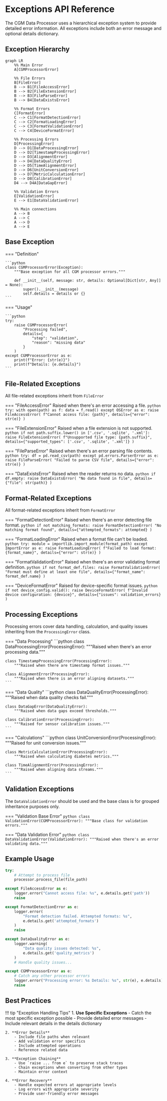 # Exceptions API Reference

The CGM Data Processor uses a hierarchical exception system to provide detailed error information. All exceptions include both an error message and optional details dictionary.

## Exception Hierarchy

```mermaid
graph LR
    %% Main Error
    A[CGMProcessorError]

    %% File Errors
    B[FileError]
    B --> B1[FileAccessError]
    B --> B2[FileExtensionError]
    B --> B3[FileParseError]
    B --> B4[DataExistsError]

    %% Format Errors
    C[FormatError]
    C --> C1[FormatDetectionError]
    C --> C2[FormatLoadingError]
    C --> C3[FormatValidationError]
    C --> C4[DeviceFormatError]

    %% Processing Errors
    D[ProcessingError]
    D --> D1[DataProcessingError]
    D --> D2[TimestampProcessingError]
    D --> D3[AlignmentError]
    D --> D4[DataQualityError]
    D --> D5[TimeAlignmentError]
    D --> D6[UnitConversionError]
    D --> D7[MetricCalculationError]
    D --> D8[CalibrationError]
    D4 --> D4A[DataGapError]

    %% Validation Errors
    E[ValidationError]
    E --> E1[DataValidationError]

    %% Main connections
    A --> B
    A --> C
    A --> D
    A --> E
```

## Base Exception

=== "Definition"

    ```python
    class CGMProcessorError(Exception):
        """Base exception for all CGM processor errors."""
        
        def __init__(self, message: str, details: Optional[Dict[str, Any]] = None):
            super().__init__(message)
            self.details = details or {}
    ```

=== "Usage"

    ```python
    try:
        raise CGMProcessorError(
            "Processing failed",
            details={
                "step": "validation",
                "reason": "missing data"
            }
        )
    except CGMProcessorError as e:
        print(f"Error: {str(e)}")
        print(f"Details: {e.details}")
    ```

## File-Related Exceptions


All file-related exceptions inherit from `FileError`

=== "FileAccessError"
    Raised when there's an error accessing a file.
    ```python
    try:
        with open(path) as f:
            data = f.read()
    except OSError as e:
        raise FileAccessError(
            f"Cannot access file: {path}",
            details={"error": str(e)}
        )
    ```

=== "FileExtensionError"
    Raised when a file extension is not supported.
    ```python
    if not path.suffix.lower() in ['.csv', '.sqlite', '.xml']:
        raise FileExtensionError(
            f"Unsupported file type: {path.suffix}",
            details={"supported_types": ['.csv', '.sqlite', '.xml']}
        )
    ```

=== "FileParseError"
    Raised when there's an error parsing file contents.
    ```python
    try:
        df = pd.read_csv(path)
    except pd.errors.ParserError as e:
        raise FileParseError(
            "Failed to parse CSV file",
            details={"error": str(e)}
        )
    ```

=== "DataExistsError"
    Raised when the reader returns no data.
    ```python
    if df.empty:
        raise DataExistsError(
            "No data found in file",
            details={"file": str(path)}
        )
    ```

## Format-Related Exceptions

All format-related exceptions inherit from `FormatError`

=== "FormatDetectionError"
    Raised when there's an error detecting file format.
    ```python
    if not matching_formats:
        raise FormatDetectionError(
            "No matching format found",
            details={"attempted_formats": attempted}
        )
    ```

=== "FormatLoadingError"
    Raised when a format file can't be loaded.
    ```python
    try:
        module = importlib.import_module(format_path)
    except ImportError as e:
        raise FormatLoadingError(
            f"Failed to load format: {format_name}",
            details={"error": str(e)}
        )
    ```

=== "FormatValidationError"
    Raised when there's an error validating format definition.
    ```python
    if not format_def.files:
        raise FormatValidationError(
            "Format must define at least one file",
            details={"format_name": format_def.name}
        )
    ```

=== "DeviceFormatError"
    Raised for device-specific format issues.
    ```python
    if not device_config.valid():
        raise DeviceFormatError(
            f"Invalid device configuration: {device}",
            details={"issues": validation_errors}
        )
    ```

## Processing Exceptions

Processing errors cover data handling, calculation, and quality issues inheriting from the `ProcessingError` class.

=== "Data Processing"
    ```python
    class DataProcessingError(ProcessingError):
        """Raised when there's an error processing data."""

    class TimestampProcessingError(ProcessingError):
        """Raised when there are timestamp format issues."""

    class AlignmentError(ProcessingError):
        """Raised when there is an error aligning datasets."""
    ```

=== "Data Quality"
    ```python
    class DataQualityError(ProcessingError):
        """Raised when data quality checks fail."""

    class DataGapError(DataQualityError):
        """Raised when data gaps exceed thresholds."""

    class CalibrationError(ProcessingError):
        """Raised for sensor calibration issues."""
    ```

=== "Calculations"
    ```python
    class UnitConversionError(ProcessingError):
        """Raised for unit conversion issues."""

    class MetricCalculationError(ProcessingError):
        """Raised when calculating diabetes metrics."""

    class TimeAlignmentError(ProcessingError):
        """Raised when aligning data streams."""
    ```

## Validation Exceptions
The `DataValidationError` should be used and the base class is for grouped inheritance purposes only.

=== "Validation Base Error"
    ```python
    class ValidationError(CGMProcessorError):
        """Base class for validation errors."""
    ```

=== "Data Validation Error"
    ```python
    class DataValidationError(ValidationError):
        """Raised when there's an error validating data."""
    ```

## Example Usage

```python
try:
    # Attempt to process file
    processor.process_file(file_path)

except FileAccessError as e:
    logger.error("Cannot access file: %s", e.details.get('path'))
    raise

except FormatDetectionError as e:
    logger.error(
        "Format detection failed. Attempted formats: %s",
        e.details.get('attempted_formats')
    )
    raise

except DataQualityError as e:
    logger.warning(
        "Data quality issues detected: %s",
        e.details.get('quality_metrics')
    )
    # Handle quality issues...

except CGMProcessorError as e:
    # Catch any other processor errors
    logger.error("Processing error: %s Details: %s", str(e), e.details)
    raise
```

## Best Practices

!!! tip "Exception Handling Tips"
    1. **Use Specific Exceptions**
        - Catch the most specific exception possible
        - Provide detailed error messages
        - Include relevant details in the details dictionary

    2. **Error Details**
        - Include file paths when relevant
        - Add validation error specifics
        - Include attempted operations
        - Reference related data

    3. **Exception Chaining**
        - Use `raise ... from e` to preserve stack traces
        - Chain exceptions when converting from other types
        - Maintain error context

    4. **Error Recovery**
        - Handle expected errors at appropriate levels
        - Log errors with appropriate severity
        - Provide user-friendly error messages
